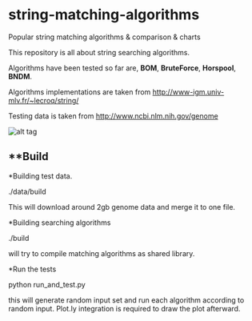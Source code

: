 # string-matching-algorithms
Popular string matching algorithms &amp; comparison &amp; charts


This repository is all about string searching algorithms.

Algorithms have been tested so far are, **BOM**, **BruteForce**, **Horspool**, **BNDM**.

Algorithms implementations are taken from http://www-igm.univ-mlv.fr/~lecroq/string/

Testing data is taken from http://www.ncbi.nlm.nih.gov/genome

![alt tag](https://raw.github.com/erenyagdiran/string-matching-algorithms/master/string_search_algorithms.png)



**Build
--------------

*Building test data.

./data/build

This will download around 2gb genome data and merge it to one file.

*Building searching algorithms

./build

will try to compile matching algorithms as shared library.

*Run the tests

python run_and_test.py

this will generate random input set and run each algorithm according to random input. Plot.ly integration is required to draw the plot afterward.

